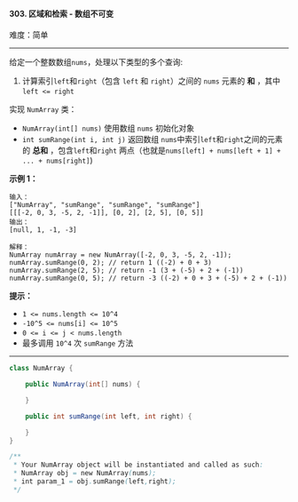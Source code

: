 #### 303. 区域和检索 - 数组不可变

难度：简单

---

给定一个整数数组`nums`，处理以下类型的多个查询:

1. 计算索引`left`和`right`（包含 `left` 和 `right`）之间的 `nums` 元素的  **和**  ，其中`left <= right`

实现 `NumArray` 类：

* `NumArray(int[] nums)` 使用数组 `nums` 初始化对象
* `int sumRange(int i, int j)` 返回数组 `nums`中索引`left`和`right`之间的元素的  **总和**  ，包含`left`和`right`
  两点（也就是`nums[left] + nums[left + 1] + ... + nums[right]`)

**示例 1：**

```
输入：
["NumArray", "sumRange", "sumRange", "sumRange"]
[[[-2, 0, 3, -5, 2, -1]], [0, 2], [2, 5], [0, 5]]
输出：
[null, 1, -1, -3]

解释：
NumArray numArray = new NumArray([-2, 0, 3, -5, 2, -1]);
numArray.sumRange(0, 2); // return 1 ((-2) + 0 + 3)
numArray.sumRange(2, 5); // return -1 (3 + (-5) + 2 + (-1)) 
numArray.sumRange(0, 5); // return -3 ((-2) + 0 + 3 + (-5) + 2 + (-1))
```

**提示：**

* `1 <= nums.length <= 10^4`
* `-10^5 <= nums[i] <= 10^5`
* `0 <= i <= j < nums.length`
* 最多调用 `10^4` 次 `sumRange` 方法

---

```Java
class NumArray {

    public NumArray(int[] nums) {

    }

    public int sumRange(int left, int right) {

    }
}

/**
 * Your NumArray object will be instantiated and called as such:
 * NumArray obj = new NumArray(nums);
 * int param_1 = obj.sumRange(left,right);
 */
```